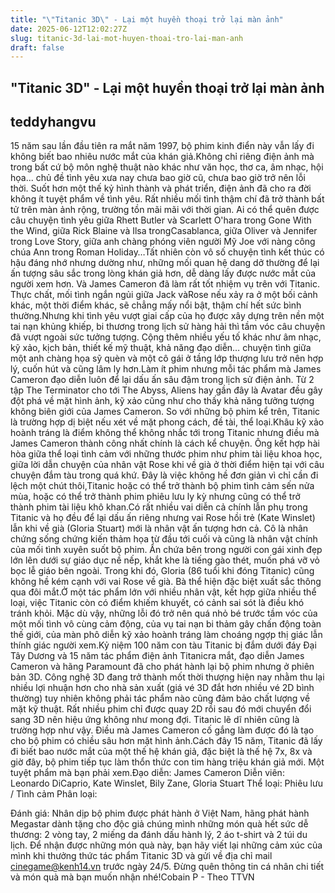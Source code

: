```yaml
---
title: "\"Titanic 3D\" - Lại một huyền thoại trở lại màn ảnh"
date: 2025-06-12T12:02:27Z
slug: titanic-3d-lai-mot-huyen-thoai-tro-lai-man-anh
draft: false
---
```


## "Titanic 3D" - Lại một huyền thoại trở lại màn ảnh

## teddyhangvu

15 năm sau lần đầu tiên ra mắt năm 1997, bộ phim kinh điển này vẫn lấy đi không biết bao nhiêu nước mắt của khán giả.Không chỉ riêng điện ảnh mà trong bất cứ bộ môn nghệ thuật nào khác như văn học, thơ ca, âm nhạc, hội họa... chủ đề tình yêu xưa nay chưa bao giờ cũ, chưa bao giờ trở nên lỗi thời. Suốt hơn một thế kỷ hình thành và phát triển, điện ảnh đã cho ra đời không ít tuyệt phẩm về tình yêu. Rất nhiều mối tình thậm chí đã trở thành bất tử trên màn ảnh rộng, trường tồn mãi mãi với thời gian. Ai có thể quên được câu chuyện tình yêu giữa Rhett Butler và Scarlett O'hara trong Gone With the Wind, giữa Rick Blaine và Ilsa trongCasablanca, giữa Oliver và Jennifer trong Love Story, giữa anh chàng phóng viên người Mỹ Joe với nàng công chúa Ann trong Roman Holiday…Tất nhiên còn vô số chuyện tình kết thúc có hậu đáng nhớ nhưng dường như, những mối quan hệ dang dở thường để lại ấn tượng sâu sắc trong lòng khán giả hơn, dễ dàng lấy được nước mắt của người xem hơn. Và James Cameron đã làm rất tốt nhiệm vụ trên với Titanic. Thực chất, mối tình ngắn ngủi giữa Jack vàRose nếu xảy ra ở một bối cảnh khác, một thời điểm khác, sẽ chẳng mấy nổi bật, thậm chí hết sức bình thường.Nhưng khi tình yêu vượt giai cấp của họ được xây dựng trên nền một tai nạn khủng khiếp, bi thương trong lịch sử hàng hải thì tầm vóc câu chuyện đã vượt ngoài sức tưởng tượng. Cộng thêm nhiều yếu tố khác như âm nhạc, kỹ xảo, kịch bản, thiết kế mỹ thuật, khả năng đạo diễn… chuyện tình giữa một anh chàng họa sỹ quèn và một cô gái ở tầng lớp thượng lưu trở nên hợp lý, cuốn hút và cũng lâm ly hơn.Làm ít phim nhưng mỗi tác phẩm mà James Cameron đạo diễn luôn để lại dấu ấn sâu đậm trong lịch sử điện ảnh. Từ 2 tập The Terminator cho tới The Abyss, Aliens hay gần đây là Avatar đều gây đột phá về mặt hình ảnh, kỹ xảo cũng như cho thấy khả năng tưởng tượng không biên giới của James Cameron. So với những bộ phim kể trên, Titanic là trường hợp dị biệt nếu xét về mặt phong cách, đề tài, thể loại.Khâu kỹ xảo hoành tráng là điểm không thể không nhắc tới trong Titanic nhưng điều mà James Cameron thành công nhất chính là cách kể chuyện. Ông kết hợp hài hòa giữa thể loại tình cảm với những thước phim như phim tài liệu khoa học, giữa lời dẫn chuyện của nhân vật Rose khi về già ở thời điểm hiện tại với câu chuyện đắm tàu trong quá khứ. Đây là việc không hề đơn giản vì chỉ cần đi lệch một chút thôi,Titanic hoặc có thể trở thành bộ phim tình cảm sến nửa mùa, hoặc có thể trở thành phim phiêu lưu ly kỳ nhưng cũng có thể trở thành phim tài liệu khô khan.Có rất nhiều vai diễn cả chính lẫn phụ trong Titanic và họ đều để lại dấu ấn riêng nhưng vai Rose hồi trẻ (Kate Winslet) lẫn khi về già (Gloria Stuart) mới là nhân vật ấn tượng hơn cả. Cô là nhân chứng sống chứng kiến thảm họa từ đầu tới cuối và cũng là nhân vật chính của mối tình xuyên suốt bộ phim. Ẩn chứa bên trong người con gái xinh đẹp lớn lên dưới sự giáo dục nề nếp, khắt khe là tiếng gào thét, muốn phá vỡ vỏ bọc lễ giáo bên ngoài. Trong khi đó, Gloria (86 tuổi khi đóng Titanic) cũng không hề kém cạnh với vai Rose về già. Bà thể hiện đặc biệt xuất sắc thông qua đôi mắt.Ở một tác phẩm lớn với nhiều nhân vật, kết hợp giữa nhiều thể loại, việc Titanic còn có điểm khiếm khuyết, có cảnh sai sót là điều khó tránh khỏi. Mặc dù vậy, những lỗi đó trở nên quá nhỏ bé trước tầm vóc của một mối tình vô cùng cảm động, của vụ tai nạn bi thảm gây chấn động toàn thế giới, của màn phô diễn kỹ xảo hoành tráng làm choáng ngợp thị giác lẫn thính giác người xem.Kỷ niệm 100 năm con tàu Titanic bị đắm dưới đáy Đại Tây Dương và 15 năm tác phẩm điện ảnh Titanicra mắt, đạo diễn James Cameron và hãng Paramount đã cho phát hành lại bộ phim nhưng ở phiên bản 3D. Công nghệ 3D đang trở thành mốt thời thượng hiện nay nhằm thu lại nhiều lợi nhuận hơn cho nhà sản xuất (giá vé 3D đắt hơn nhiều vé 2D bình thường) tuy nhiên không phải tác phẩm nào cũng đảm bảo chất lượng về mặt kỹ thuật. Rất nhiều phim chỉ được quay 2D rồi sau đó mới chuyển đổi sang 3D nên hiệu ứng không như mong đợi. Titanic lẽ dĩ nhiên cũng là trường hợp như vậy. Điều mà James Cameron cố gắng làm được đó là tạo cho bộ phim có chiều sâu hơn mặt hình ảnh.Cách đây 15 năm, Titanic đã lấy đi biết bao nước mắt của một thế hệ khán giả, đặc biệt là thế hệ 7x, 8x và giờ đây, bộ phim tiếp tục làm thổn thức con tim hàng triệu khán giả mới. Một tuyệt phẩm mà bạn phải xem.Đạo diễn: James Cameron
Diễn viên: Leonardo DiCaprio, Kate Winslet, Bily Zane, Gloria Stuart
Thể loại: Phiêu lưu / Tình cảm
Phân loại: 

Đánh giá: Nhân dịp bộ phim được phát hành ở Việt Nam, hãng phát hành Megastar dành tặng cho độc giả chúng mình những món quà hết sức dễ thương: 2 vòng tay, 2 miếng da đánh dấu hành lý, 2 áo t-shirt và 2 túi du lịch. Để nhận được những món quà này, bạn hãy viết lại những cảm xúc của mình khi thưởng thức tác phẩm Titanic 3D và gửi về địa chỉ mail cinegame@kenh14.vn trước ngày 24/5. Đừng quên thông tin cá nhân chi tiết và món quà mà bạn muốn nhận nhé!Cobain P - Theo TTVN
